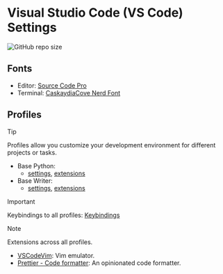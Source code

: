 # Visual Studio Code (VS Code) Settings

![GitHub repo size](https://img.shields.io/github/repo-size/leugimkm/vscode-settings)

## Fonts

- Editor: [Source Code Pro](https://github.com/adobe-fonts/source-code-pro)
- Terminal: [CaskaydiaCove Nerd Font](https://github.com/ryanoasis/nerd-fonts)

## Profiles

> [!TIP]
> Profiles allow you customize your development environment for different projects or tasks.

- Base Python:
  - [settings](profiles/base_python/settings.json), [extensions](profiles/base_python/extensions.json)
- Base Writer:
  - [settings](profiles/base_writer/settings.json), [extensions](profiles/base_writer/extensions.json)

> [!IMPORTANT]
> Keybindings to all profiles: [Keybindings](/keybindings.json)

> [!NOTE]
> Extensions across all profiles.
>
> - [VSCodeVim](https://marketplace.visualstudio.com/items?itemName=vscodevim.vim):
>   Vim emulator.
> - [Prettier - Code formatter](https://marketplace.visualstudio.com/items?itemName=esbenp.prettier-vscode):
>   An opinionated code formatter.
